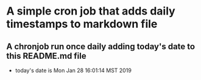 A simple cron job that adds daily timestamps to markdown file
============================================================
## A chronjob run once daily adding today's date to this README.md file
* today's date is Mon Jan 28 16:01:14 MST 2019
